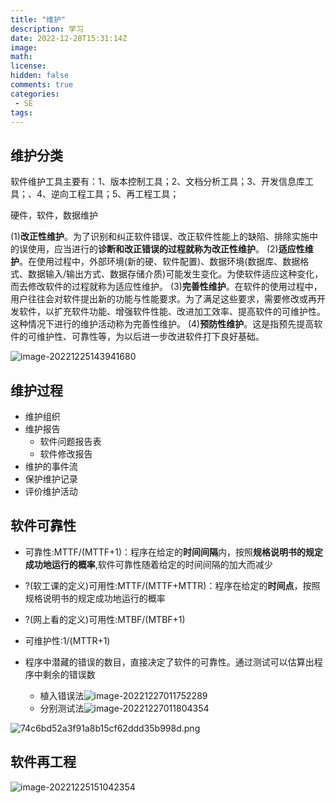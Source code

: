 ```yaml
---
title: "维护"
description: 学习
date: 2022-12-28T15:31:14Z
image: 
math: 
license: 
hidden: false
comments: true
categories:
 - SE
tags:
---
```

## 维护分类

软件维护工具主要有：1、版本控制工具；2、文档分析工具；3、开发信息库工具；、4、逆向工程工具；5、再工程工具；

硬件，软件，数据维护

(1)**改正性维护**。为了识别和纠正软件错误、改正软件性能上的缺陷、排除实施中的误使用，应当进行的**诊断和改正错误的过程就称为改正性维护**。
(2)**适应性维护**。在使用过程中，外部环境(新的硬、软件配置)、数据环境(数据库、数据格式、数据输入/输出方式、数据存储介质)可能发生变化。为使软件适应这种变化，而去修改软件的过程就称为适应性维护。
(3)**完善性维护**。在软件的使用过程中，用户往往会对软件提出新的功能与性能要求。为了满足这些要求，需要修改或再开发软件，以扩充软件功能、增强软件性能、改进加工效率、提高软件的可维护性。这种情况下进行的维护活动称为完善性维护。
(4)**预防性维护**。这是指预先提高软件的可维护性、可靠性等，为以后进一步改进软件打下良好基础。

![image-20221225143941680](/images/image-20221225143941680.png)

## 维护过程

-  维护组织
-  维护报告
   - 软件问题报告表
   - 软件修改报告
-  维护的事件流
-  保护维护记录
-  评价维护活动

## 软件可靠性

- 可靠性:MTTF/(MTTF+1)：程序在给定的**时间间隔**内，按照**规格说明书的规定成功地运行的概率**,软件可靠性随着给定的时间间隔的加大而减少

- ?(软工课的定义)可用性:MTTF/(MTTF+MTTR)：程序在给定的**时间点**，按照规格说明书的规定成功地运行的概率

- ?(网上看的定义)可用性:MTBF/(MTBF+1)

- 可维护性:1/(MTTR+1)
- 程序中潜藏的错误的数目，直接决定了软件的可靠性。通过测试可以估算出程序中剩余的错误数
  - 植入错误法![image-20221227011752289](/images/image-20221227011752289.png)
  - 分别测试法![image-20221227011804354](/images/image-20221227011804354.png)


![74c6bd52a3f91a8b15cf62ddd35b998d.png](/images/74c6bd52a3f91a8b15cf62ddd35b998d.png)

## 软件再工程

![image-20221225151042354](/images/image-20221225151042354.png)